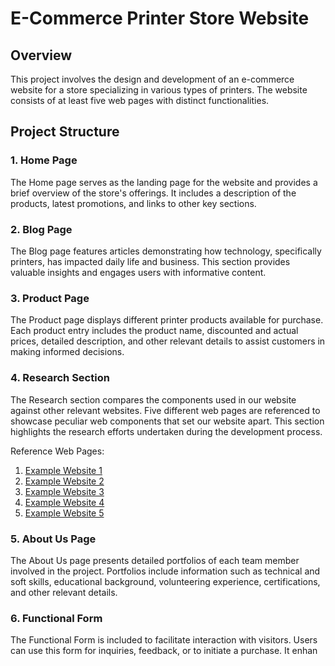 # E-Commerce Printer Store Website

## Overview

This project involves the design and development of an e-commerce website for a store specializing in various types of printers. The website consists of at least five web pages with distinct functionalities.

## Project Structure

### 1. Home Page

The Home page serves as the landing page for the website and provides a brief overview of the store's offerings. It includes a description of the products, latest promotions, and links to other key sections.

### 2. Blog Page

The Blog page features articles demonstrating how technology, specifically printers, has impacted daily life and business. This section provides valuable insights and engages users with informative content.

### 3. Product Page

The Product page displays different printer products available for purchase. Each product entry includes the product name, discounted and actual prices, detailed description, and other relevant details to assist customers in making informed decisions.

### 4. Research Section

The Research section compares the components used in our website against other relevant websites. Five different web pages are referenced to showcase peculiar web components that set our website apart. This section highlights the research efforts undertaken during the development process.

Reference Web Pages:
1. [Example Website 1](#)
2. [Example Website 2](#)
3. [Example Website 3](#)
4. [Example Website 4](#)
5. [Example Website 5](#)

### 5. About Us Page

The About Us page presents detailed portfolios of each team member involved in the project. Portfolios include information such as technical and soft skills, educational background, volunteering experience, certifications, and other relevant details.

### 6. Functional Form

The Functional Form is included to facilitate interaction with visitors. Users can use this form for inquiries, feedback, or to initiate a purchase. It enhan
